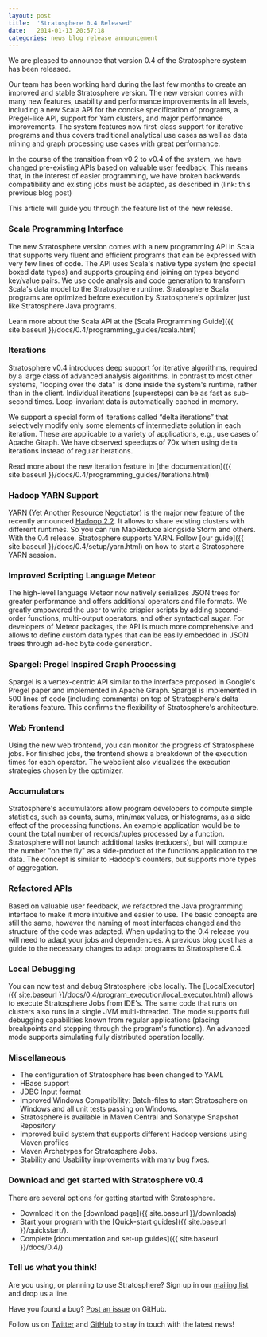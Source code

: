 ```yaml
---
layout: post
title:  'Stratosphere 0.4 Released'
date:   2014-01-13 20:57:18
categories: news blog release announcement
---
```


We are pleased to announce that version 0.4 of the Stratosphere system has been released. 

Our team has been working hard during the last few months to create an improved and stable Stratosphere version. The new version comes with many new features, usability and performance improvements in all levels, including a new Scala API for the concise specification of programs, a Pregel-like API, support for Yarn clusters, and major performance improvements. The system features now first-class support for iterative programs and thus covers traditional analytical use cases as well as data mining and graph processing use cases with great performance.

In the course of the transition from v0.2 to v0.4 of the system, we have changed pre-existing APIs based on valuable user feedback. This means that, in the interest of easier programming, we have broken backwards compatibility and existing jobs must be adapted, as described in (link: this previous blog post)

This article will guide you through the feature list of the new release.

### Scala Programming Interface
The new Stratosphere version comes with a new programming API in Scala that supports very fluent and efficient programs that can be expressed with very few lines of code. The API uses Scala's native type system (no special boxed data types) and supports grouping and joining on types beyond key/value pairs. We use code analysis and code generation to transform Scala's data model to the Stratosphere runtime. Stratosphere Scala programs are optimized before execution by Stratosphere's optimizer just like Stratosphere Java programs.

Learn more about the Scala API at the [Scala Programming Guide]({{ site.baseurl }}/docs/0.4/programming_guides/scala.html)

### Iterations
Stratosphere v0.4 introduces deep support for iterative algorithms, required by a large class of advanced analysis algorithms. In contrast to most other systems, "looping over the data" is done inside the system's runtime, rather than in the client. Individual iterations (supersteps) can be as fast as sub-second times. Loop-invariant data is automatically cached in memory.

We support a special form of iterations called “delta iterations” that selectively modify only some elements of intermediate solution in each iteration. These are applicable to a variety of applications, e.g., use cases of Apache Giraph. We have observed speedups of 70x when using delta iterations instead of regular iterations.

Read more about the new iteration feature in [the documentation]({{ site.baseurl }}/docs/0.4/programming_guides/iterations.html)

### Hadoop YARN Support
YARN (Yet Another Resource Negotiator) is the major new feature of the recently announced [Hadoop 2.2](http://hadoop.apache.org/docs/r2.2.0/). It allows to share existing clusters with different runtimes. So you can run MapReduce alongside Storm and others. With the 0.4 release, Stratosphere supports YARN.
Follow [our guide]({{ site.baseurl }}/docs/0.4/setup/yarn.html) on how to start a Stratosphere YARN session.

### Improved Scripting Language Meteor
The high-level language Meteor now natively serializes JSON trees for greater performance and offers additional operators and file formats. We greatly empowered the user to write crispier scripts by adding second-order functions, multi-output operators, and other syntactical sugar. For developers of Meteor packages, the API is much more comprehensive and allows to define custom data types that can be easily embedded in JSON trees through ad-hoc byte code generation.

### Spargel: Pregel Inspired Graph Processing
Spargel is a vertex-centric API similar to the interface proposed in Google's Pregel paper and implemented in Apache Giraph. Spargel is implemented in 500 lines of code (including comments) on top of Stratosphere's delta iterations feature. This confirms the flexibility of Stratosphere's architecture. 

### Web Frontend
Using the new web frontend, you can monitor the progress of Stratosphere jobs. For finished jobs, the frontend shows a breakdown of the execution times for each operator. The webclient also visualizes the execution strategies chosen by the optimizer.

### Accumulators
Stratosphere's accumulators allow program developers to compute simple statistics, such as counts, sums, min/max values, or histograms, as a side effect of the processing functions. An example application would be to count the total number of records/tuples processed by a function. Stratosphere will not launch additional tasks (reducers), but will compute the number "on the fly" as a side-product of the functions application to the data. The concept is similar to Hadoop's counters, but supports more types of aggregation.

### Refactored APIs
Based on valuable user feedback, we refactored the Java programming interface to make it more intuitive and easier to use. The basic concepts are still the same, however the naming of most interfaces changed and the structure of the code was adapted. When updating to the 0.4 release you will need to adapt your jobs and dependencies. A previous blog post has a guide to the necessary changes to adapt programs to Stratosphere 0.4.

### Local Debugging
You can now test and debug Stratosphere jobs locally. The [LocalExecutor]({{ site.baseurl }}/docs/0.4/program_execution/local_executor.html) allows to execute Stratosphere Jobs from IDE's. The same code that runs on clusters also runs in a single JVM multi-threaded. The mode supports full debugging capabilities known from regular applications (placing breakpoints and stepping through the program's functions). An advanced mode supports simulating fully distributed operation locally.

### Miscellaneous

* The configuration of Stratosphere has been changed to YAML
* HBase support
* JDBC Input format
* Improved Windows Compatibility: Batch-files to start Stratosphere on Windows and all unit tests passing on Windows.
* Stratosphere is available in Maven Central and Sonatype Snapshot Repository
* Improved build system that supports different Hadoop versions using Maven profiles
* Maven Archetypes for Stratosphere Jobs.
* Stability and Usability improvements with many bug fixes.


### Download and get started with Stratosphere v0.4
There are several options for getting started with Stratosphere. 

* Download it on the [download page]({{ site.baseurl }}/downloads)
* Start your program with the [Quick-start guides]({{ site.baseurl }}/quickstart/).
* Complete [documentation and set-up guides]({{ site.baseurl }}/docs/0.4/)

### Tell us what you think!
Are you using, or planning to use Stratosphere? Sign up in our [mailing list](https://groups.google.com/forum/#!forum/stratosphere-dev) and drop us a line.

Have you found a bug? [Post an issue](https://github.com/stratosphere/stratosphere) on GitHub.

Follow us on [Twitter](https://twitter.com/stratosphere_eu) and [GitHub](https://github.com/stratosphere/stratosphere) to stay in touch with the latest news!

